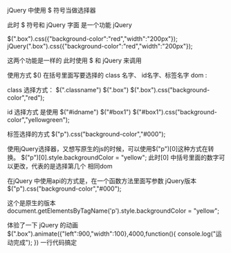 jQuery 中使用 $ 符号当做选择器

此时 $ 符号和 jQuery 字面 是一个功能
jQuery

$(".box").css({"background-color":"red","width":"200px"});
jQuery(".box").css({"background-color":"red","width":"200px"});

这两个功能是一样的 此时使用 $ 和 jQuery 来调用


使用方式
$()
在括号里面写要选择的 class 名字、 id名字、标签名字
dom :   <div class="box"></div>

class 选择方式： $(".classname")     $(".box")
$(".box").css("background-color","red");

id 选择方式 是使用 $("#idname")  $("#box1")
$("#box1").css("background-color","yellowgreen");

标签选择的方式
$("p").css("background-color","#000");

使用jQuery选择器，又想写原生的js的时候，可以使用$("p")[0]这种方式在转换。
$("p")[0].style.backgroundColor = "yellow";
此时[0] 中括号里面的数字可以更改，代表的是选择第几个 相同dom


在jQuery 中使用api的方式是，在一个函数方法里面写参数
jQuery版本
$("p").css("background-color","#000");

这个是原生的版本
document.getElementsByTagName('p').style.backgroundColor = "yellow";


体验了一下 jQuery 的动画
$(".box").animate({"left":900,"width":100},4000,function(){
    console.log("运动完成");
})
一行代码搞定

